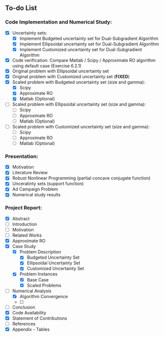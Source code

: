## To-do List 

### Code Implementation and Numerical Study:

- [x] Uncertainty sets:
	* [x] Implement Budgeted uncertainty set for Dual-Subgradient Algorithm
	* [x] Implement Ellipsoidal uncertainty set for Dual-Subgradient Algorithm
	* [x] Implement Customized uncertainty set for Dual-Subgradient Algorithm

- [x] Code verification: Compare Matlab / Scipy / Approximate RO algorithm using default case (Exercise 6.2.1)
- [x] Original problem with Ellipsoidal uncertainty set
- [x] Original problem with Customized uncertainty set (**FIXED**)
- [x] Scaled problem with Budgeted uncertainty set (size and gamma):
	* [x] Scipy
	* [x] Approximate RO
	* [x] Matlab (Optional)
- [ ] Scaled problem with Ellipsoidal uncertainty set (size and gamma):
	* [ ] Scipy
	* [ ] Approximate RO
	* [ ] Matlab (Optional)
- [ ] Scaled problem with Customized uncertainty set (size and gamma):
	* [ ] Scipy
	* [ ] Approximate RO
	* [ ] Matlab (Optional)

### Presentation:

- [x] Motivation
- [x] Literature Review
- [x] Robust Nonlinear Programming (partial concave conjugate function)
- [x] Unceratinty sets (support function)
- [x] Ad Campaign Problem
- [x] Numerical study results

### Project Report:

- [x] Abstract
- [ ] Introduction
- [ ] Motivation
- [ ] Related Works
- [x] Approximate RO
- [x] Case Study
	* [x] Problem Description
		- [x] Budgeted Uncertainty Set
		- [x] Ellipsoidal Uncertainty Set
		- [x] Customized Uncertainty Set
	* [x] Problem Instances
		- [x] Base Case
		- [x] Scaled Problems
- [ ] Numerical Analysis
	* [x] Algorithm Convergence
	* [ ] 
- [ ] Conclusion
- [x] Code Availability
- [x] Statement of Contributions
- [ ] References
- [x] Appendix - Tables
